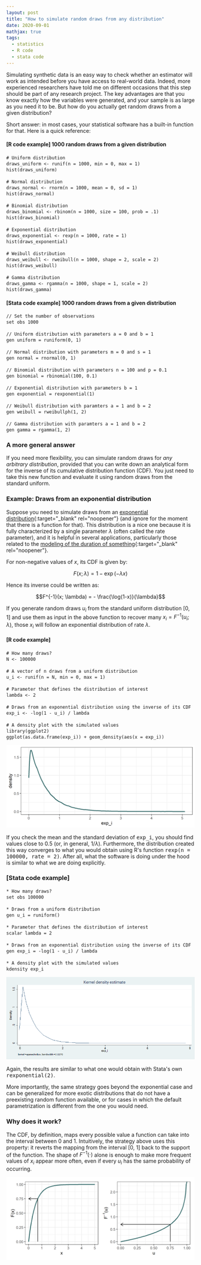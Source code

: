 ```yaml
---
layout: post
title: "How to simulate random draws from any distribution"
date: 2020-09-01
mathjax: true
tags:
  - statistics
  - R code
  - stata code
---
```


Simulating synthetic data is an easy way to check whether an estimator will work as intended before you have access to real-world data. Indeed, more experienced researchers have told me on different occasions that this step should be part of any research project. The key advantages are that you know exactly how the variables were generated, and your sample is as large as you need it to be. But how do you actually get random draws from a given distribution?

Short answer: in most cases, your statistical software has a built-in function for that. Here is a quick reference:

#### [R code example] 1000 random draws from a given distribution

```
# Uniform distribution
draws_uniform <- runif(n = 1000, min = 0, max = 1)
hist(draws_uniform)

# Normal distribution
draws_normal <- rnorm(n = 1000, mean = 0, sd = 1)
hist(draws_normal)

# Binomial distribution
draws_binomial <- rbinom(n = 1000, size = 100, prob = .1)
hist(draws_binomial)

# Exponential distribution
draws_exponential <- rexp(n = 1000, rate = 1)
hist(draws_exponential)

# Weibull distribution
draws_weibull <- rweibull(n = 1000, shape = 2, scale = 2)
hist(draws_weibull)

# Gamma distribution
draws_gamma <- rgamma(n = 1000, shape = 1, scale = 2)
hist(draws_gamma)
```

#### [Stata code example] 1000 random draws from a given distribution

```
// Set the number of observations
set obs 1000

// Uniform distribution with parameters a = 0 and b = 1
gen uniform = runiform(0, 1)

// Normal distribution with parameters m = 0 and s = 1
gen normal = rnormal(0, 1)

// Binomial distribution with parameters n = 100 and p = 0.1
gen binomial = rbinomial(100, 0.1)

// Exponential distribution with parameters b = 1
gen exponential = rexponential(1)

// Weibull distribution with paramters a = 1 and b = 2
gen weibull = rweibullph(1, 2)

// Gamma distribution with paramters a = 1 and b = 2
gen gamma = rgamma(1, 2)
```

### A more general answer

If you need more flexibility, you can simulate random draws for *any arbitrary distribution*, provided that you can write down an analytical form for the inverse of its cumulative distribution function (CDF). You just need to take this new function and evaluate it using random draws from the standard uniform.

### Example: Draws from an exponential distribution

Suppose you need to simulate draws from an [exponential distribution](https://en.wikipedia.org/wiki/Exponential_distribution){:target="_blank" rel="noopener"} (and ignore for the moment that there is a function for that). This distribution is a nice one because it is fully characterized by a single parameter $\lambda$ (often called the rate parameter), and it is helpful in several applications, particularly those related to the [modeling of the duration of something](https://en.wikipedia.org/wiki/Survival_analysis){:target="_blank" rel="noopener"}.

For non-negative values of $x$, its CDF is given by:

$$F(x; \lambda) = 1 - \exp(-\lambda x)$$

Hence its inverse could be written as:

$$F^{-1}(x; \lambda) = - \frac{\log(1-x)}{\lambda}$$

If you generate random draws $u_i$ from the standard uniform distribution [0, 1] and use them as input in the above function to recover many $x_i = F^{-1}(u_i; \lambda)$, those $x_i$ will follow an exponential distribution of rate $\lambda$.

#### [R code example]

```
# How many draws?
N <- 100000

# A vector of n draws from a uniform distribution
u_i <- runif(n = N, min = 0, max = 1)

# Parameter that defines the distribution of interest
lambda <- 2

# Draws from an exponential distribution using the inverse of its CDF
exp_i <- -log(1 - u_i) / lambda

# A density plot with the simulated values
library(ggplot2)
ggplot(as.data.frame(exp_i)) + geom_density(aes(x = exp_i))
```

<img class = "center" src = "/assets/images/simulation_exponential_R.png">

If you check the mean and the standard deviation of <kbd>exp_i</kbd>, you should find values close to 0.5 (or, in general, $1/\lambda$). Furthermore, the distribution created this way converges to what you would obtain using R's function <kbd>rexp(n = 100000, rate = 2)</kbd>. After all, what the software is doing under the hood is similar to what we are doing explicitly.

### [Stata code example]

```
* How many draws?
set obs 100000

* Draws from a uniform distribution
gen u_i = runiform()

* Parameter that defines the distribution of interest
scalar lambda = 2

* Draws from an exponential distribution using the inverse of its CDF
gen exp_i = -log(1 - u_i) / lambda

* A density plot with the simulated values
kdensity exp_i
```
<img class = "center" src = "/assets/images/simulation_exponential_stata.png">

Again, the results are similar to what one would obtain with Stata's own <kbd>rexponential(2)</kbd>.

More importantly, the same strategy goes beyond the exponential case and can be generalized for more exotic distributions that do not have a preexisting random function available, or for cases in which the default parametrization is different from the one you would need.

### Why does it work?

The CDF, by definition, maps every possible value a function can take into the interval between 0 and 1. Intuitively, the strategy above uses this property: it reverts the mapping from the interval [0, 1] back to the support of the function. The shape of $F^{-1}(\cdot)$ alone is enough to make more frequent values of $x_i$ appear more often, even if every $u_i$ has the same probability of occurring.

<img class = "center" src = "/assets/images/simulation_why.png">
